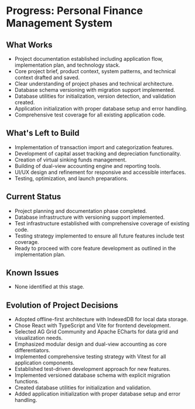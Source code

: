 # Progress: Personal Finance Management System

## What Works
- Project documentation established including application flow, implementation plan, and technology stack.
- Core project brief, product context, system patterns, and technical context drafted and saved.
- Clear understanding of project phases and technical architecture.
- Database schema versioning with migration support implemented.
- Database utilities for initialization, version detection, and validation created.
- Application initialization with proper database setup and error handling.
- Comprehensive test coverage for all existing application code.

## What's Left to Build
- Implementation of transaction import and categorization features.
- Development of capital asset tracking and depreciation functionality.
- Creation of virtual sinking funds management.
- Building of dual-view accounting engine and reporting tools.
- UI/UX design and refinement for responsive and accessible interfaces.
- Testing, optimization, and launch preparations.

## Current Status
- Project planning and documentation phase completed.
- Database infrastructure with versioning support implemented.
- Test infrastructure established with comprehensive coverage of existing code.
- Testing strategy implemented to ensure all future features include test coverage.
- Ready to proceed with core feature development as outlined in the implementation plan.

## Known Issues
- None identified at this stage.

## Evolution of Project Decisions
- Adopted offline-first architecture with IndexedDB for local data storage.
- Chose React with TypeScript and Vite for frontend development.
- Selected AG Grid Community and Apache ECharts for data grid and visualization needs.
- Emphasized modular design and dual-view accounting as core differentiators.
- Implemented comprehensive testing strategy with Vitest for all application components.
- Established test-driven development approach for new features.
- Implemented versioned database schema with explicit migration functions.
- Created database utilities for initialization and validation.
- Added application initialization with proper database setup and error handling.
